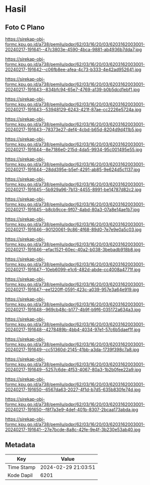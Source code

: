 # Hasil

## Foto C Plano

https://sirekap-obj-formc.kpu.go.id/a738/pemilu/pdpr/62/03/16/20/03/6203162003001-20240217-191641--47c3803e-4590-4bca-9881-ab4936b7dda7.jpg

https://sirekap-obj-formc.kpu.go.id/a738/pemilu/pdpr/62/03/16/20/03/6203162003001-20240217-191642--c06fb8ee-afea-4c73-b333-4e42ad952641.jpg

https://sirekap-obj-formc.kpu.go.id/a738/pemilu/pdpr/62/03/16/20/03/6203162003001-20240217-191643--834bfc94-65e7-4769-a139-b0b5dcd1ebf1.jpg

https://sirekap-obj-formc.kpu.go.id/a738/pemilu/pdpr/62/03/16/20/03/6203162003001-20240217-191643--53948129-6243-421f-87ae-cc2226e5724a.jpg

https://sirekap-obj-formc.kpu.go.id/a738/pemilu/pdpr/62/03/16/20/03/6203162003001-20240217-191643--78373e27-def4-4cbd-b65d-8204d9d411b5.jpg

https://sirekap-obj-formc.kpu.go.id/a738/pemilu/pdpr/62/03/16/20/03/6203162003001-20240217-191644--8e7186e0-215d-4da5-9934-95c001495e55.jpg

https://sirekap-obj-formc.kpu.go.id/a738/pemilu/pdpr/62/03/16/20/03/6203162003001-20240217-191644--28dd395e-b5ef-4291-ab85-9e624d5c1137.jpg

https://sirekap-obj-formc.kpu.go.id/a738/pemilu/pdpr/62/03/16/20/03/6203162003001-20240217-191645--5b929a96-7b13-4455-8991-be14787d82c2.jpg

https://sirekap-obj-formc.kpu.go.id/a738/pemilu/pdpr/62/03/16/20/03/6203162003001-20240217-191645--b8cb9cce-9f07-4abd-80a3-07a8e14ae1b7.jpg

https://sirekap-obj-formc.kpu.go.id/a738/pemilu/pdpr/62/03/16/20/03/6203162003001-20240217-191646--90120061-9c86-4f68-89d0-7e7e9e0a5c03.jpg

https://sirekap-obj-formc.kpu.go.id/a738/pemilu/pdpr/62/03/16/20/03/6203162003001-20240217-191646--efac1521-60ec-40a2-b038-3bebadb918b8.jpg

https://sirekap-obj-formc.kpu.go.id/a738/pemilu/pdpr/62/03/16/20/03/6203162003001-20240217-191647--10eb6099-e1c6-482d-abde-cc4008a4771f.jpg

https://sirekap-obj-formc.kpu.go.id/a738/pemilu/pdpr/62/03/16/20/03/6203162003001-20240217-191647--ee1220ff-0591-423c-a039-957e3a64e919.jpg

https://sirekap-obj-formc.kpu.go.id/a738/pemilu/pdpr/62/03/16/20/03/6203162003001-20240217-191648--969cb48c-b177-4b9f-b9f6-035172a634a3.jpg

https://sirekap-obj-formc.kpu.go.id/a738/pemilu/pdpr/62/03/16/20/03/6203162003001-20240217-191648--4278489b-4bb4-4034-97e1-57c6b5daef1f.jpg

https://sirekap-obj-formc.kpu.go.id/a738/pemilu/pdpr/62/03/16/20/03/6203162003001-20240217-191649--cc51360d-2145-41bb-a3da-1739f398c7a8.jpg

https://sirekap-obj-formc.kpu.go.id/a738/pemilu/pdpr/62/03/16/20/03/6203162003001-20240217-191649--5257c6de-4f53-4067-80a3-1b2b0fee22a9.jpg

https://sirekap-obj-formc.kpu.go.id/a738/pemilu/pdpr/62/03/16/20/03/6203162003001-20240217-191650--6567da63-2027-4f1d-b7d5-635b830fe74d.jpg

https://sirekap-obj-formc.kpu.go.id/a738/pemilu/pdpr/62/03/16/20/03/6203162003001-20240217-191650--f8f7a3e9-4def-401b-8307-2bcaa173abda.jpg

https://sirekap-obj-formc.kpu.go.id/a738/pemilu/pdpr/62/03/16/20/03/6203162003001-20240217-191641--27e7bcde-8a8c-42fe-9e4f-3b230e53ab40.jpg


## Metadata

| Key        | Value               |
| ---------- | ------------------- |
| Time Stamp | 2024-02-29 21:03:51 |
| Kode Dapil | 6201                |



